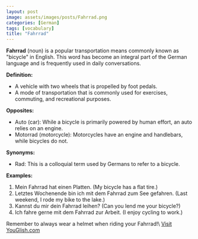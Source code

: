 ```yaml
---
layout: post
image: assets/images/posts/Fahrrad.png
categories: [German]
tags: [vocabulary]
title: "Fahrrad"
---
```


**Fahrrad** (noun) is a popular transportation means commonly known as "bicycle" in English. This word has become an integral part of the German language and is frequently used in daily conversations.

**Definition:**
- A vehicle with two wheels that is propelled by foot pedals.
- A mode of transportation that is commonly used for exercises, commuting, and recreational purposes.

**Opposites:**
- Auto (car): While a bicycle is primarily powered by human effort, an auto relies on an engine.
- Motorrad (motorcycle): Motorcycles have an engine and handlebars, while bicycles do not.

**Synonyms:**
- Rad: This is a colloquial term used by Germans to refer to a bicycle.

**Examples:**
1. Mein Fahrrad hat einen Platten. (My bicycle has a flat tire.)
2. Letztes Wochenende bin ich mit dem Fahrrad zum See gefahren. (Last weekend, I rode my bike to the lake.)
3. Kannst du mir dein Fahrrad leihen?  (Can you lend me your bicycle?)
4. Ich fahre gerne mit dem Fahrrad zur Arbeit. (I enjoy cycling to work.)

Remember to always wear a helmet when riding your Fahrrad!\ <a id="yg-widget-0" class="youglish-widget" data-query="Fahrrad" data-lang="german" data-components="8412" data-auto-start="0" data-bkg-color="theme_light" data-title="How%20to%20pronounce%20Fahrrad%20in%20German"  rel="nofollow" href="https://youglish.com">Visit YouGlish.com</a><script async src="https://youglish.com/public/emb/widget.js" charset="utf-8"></script>